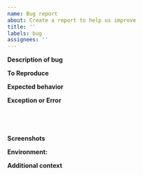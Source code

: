 ```yaml
---
name: Bug report
about: Create a report to help us improve
title: ''
labels: bug
assignees: ''
---
```


<!-- Verify first that your issue is not already reported -->

<!-- Please use this template while reporting a bug and provide as much info as possible. Not doing so may result in your bug not being addressed in a timely manner. Thanks! -->

<!-- If possible complete *all* sections as described. Don't remove any section. -->

**Description of bug**

<!-- A clear and concise description of what the bug is. -->

**To Reproduce**

<!--
Steps to reproduce the behavior:
1. Go to '...'
2. Click on '....'
3. Scroll down to '....'
4. See error
-->

**Expected behavior**

<!-- A clear and concise description of what you expected to happen. -->

**Exception or Error**

<pre><code>
<!-- If the issue is accompanied by an exception or an error, please share it below: -->
<!-- ✍️-->
</code></pre>

**Screenshots**

<!-- If applicable, add screenshots to help explain your problem. -->

**Environment:**

<!--
 Add information about your environment
 - Server Software: [e.g. Spigot, Paper]
 - Server Version [e.g. 1.8.8, 1.12.3]
 - API Version [e.g 1.0.1]
 - Etc
-->

**Additional context**

<!-- Add any other context about the problem here. -->